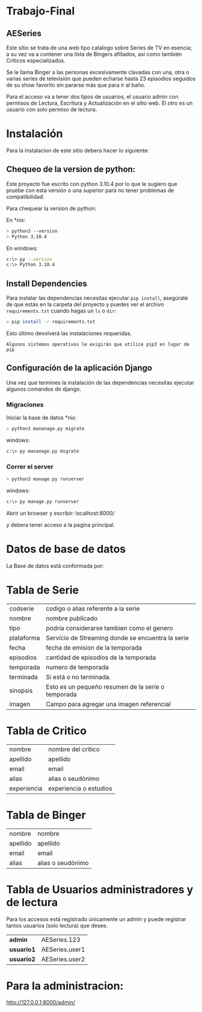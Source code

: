 # Trabajo-Final

## AESeries

Este sitio se trata de una web tipo catalogo sobre Series de TV en esencia; a su vez va a contener una lista de Bingers afiliados, así como también Críticos especializados.

Se le llama Binger a las personas excesivamente clavadas con una, otra o varias series de televisión que pueden echarse hasta 23 episodios seguidos de su show favorito sin pararse más que para ir al baño.

Para el acceso va a tener dos tipos de usuarios, el usuario admin con permisos de Lectura, Escritura y Actualización en el sitio web. El otro es un usuario con solo permiso de lectura.

# Instalación 

Para la instalacion de este sitio debera hacer lo siguiente:

## Chequeo de la version de python:
Este proyecto fue escrito con python 3.10.4 por lo que le sugiero que pruebe con esta versión o una superior para no tener problemas de compatibilidad.

Para chequear la version de python: 

En *nix:

```bash
> python3 --version 
> Python 3.10.4
```

En windows:

```bash
c:\> py --version
c:\> Python 3.10.4
```
## Install Dependencies

Para instalar las dependencias necesitas ejecutar `pip install`, asegúrate de que estás en la carpeta del proyecto y puedes ver el archivo `requirements.txt` cuando hagas un `ls` o `dir`:

```bash
> pip install -r requirements.txt
```
Esto último devolverá las instalaciones requeridas.

`Algunos sistemas operativos le exigirán que utilice pip3 en lugar de pip `

## Configuración de la aplicación Django

Una vez que termines la instalación de las dependencias necesitas ejecutar algunos comandos de django.

### Migraciones

Iniciar la base de datos
*nix:
```bash
> python3 mananage.py migrate
```
windows:
```bash
c:\> py mananage.py migrate
```

### Correr el server

```bash
> python3 manage.py runserver
```
windows:
```bash
c:\> py manage.py runserver
```
Abrir un browser y escribir: localhost:8000/

y debera tener acceso a la pagina principal.

# Datos de base de datos

La Base de datos está conformada por:

# Tabla de **Serie**

|     |     |
| --- | --- |
| codserie | codigo o alias referente a la serie |
| nombre | nombre publicado |
| tipo | podría considerarse tambien como el genero |
| plataforma | Servicio de Streaming donde se encuentra la serie |
| fecha | fecha de emision de la temporada |
| episodios | cantidad de episodios de la temporada |
| temporada | numero de temporada |
| terminada | Si está o no terminada. |
| sinopsis | Esto es un pequeño resumen de la serie o temporada |
| imagen | Campo para agregar una imagen referencial |

# Tabla de **Critico**

|     |     |
| --- | --- |
| nombre | nombre del critico |
| apellido | apellido |
| email | email |
| alias | alias o seudónimo |
| experiencia | experiencia o estudios |

# Tabla de **Binger**

|     |     |
| --- | --- |
| nombre | nombre |
| apellido | apellido |
| email | email |
| alias | alias o seudónimo |

# Tabla de **Usuarios administradores y de lectura**

Para los accesos está registrado únicamente un admin y puede registrar tantos usuarios (solo lectura) que desee.

|     |     |
| --- | --- |
| **admin** | AESeries.123 |
| **usuario1** | AESeries.user1 |
| **usuario2** | AESeries.user2 |

# Para la administracion:
http://127.0.0.1:8000/admin/